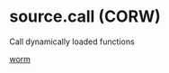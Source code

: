 # source.call (CORW)

Call dynamically loaded functions

[worm](https://github.com/dmparrishphd/source.call-WORM)
